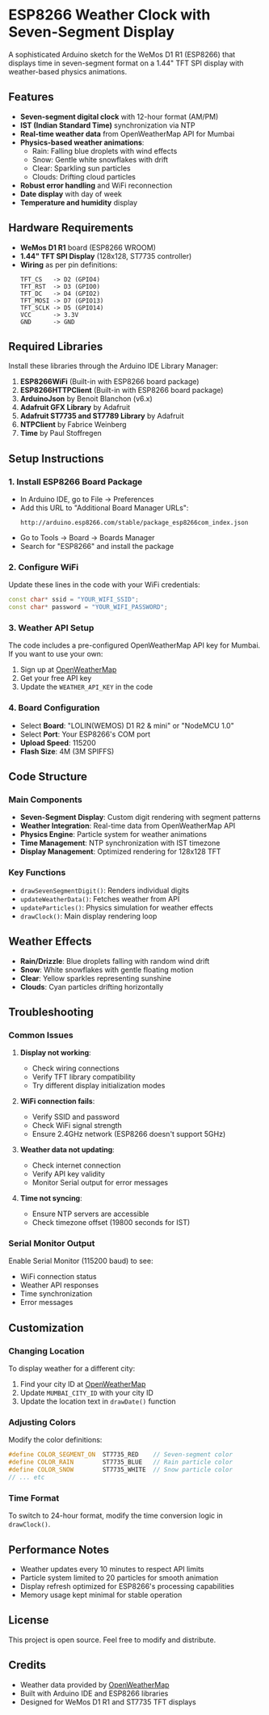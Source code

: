 # ESP8266 Weather Clock with Seven-Segment Display

A sophisticated Arduino sketch for the WeMos D1 R1 (ESP8266) that displays time in seven-segment format on a 1.44" TFT SPI display with weather-based physics animations.

## Features

- **Seven-segment digital clock** with 12-hour format (AM/PM)
- **IST (Indian Standard Time)** synchronization via NTP
- **Real-time weather data** from OpenWeatherMap API for Mumbai
- **Physics-based weather animations**:
  - Rain: Falling blue droplets with wind effects
  - Snow: Gentle white snowflakes with drift
  - Clear: Sparkling sun particles
  - Clouds: Drifting cloud particles
- **Robust error handling** and WiFi reconnection
- **Date display** with day of week
- **Temperature and humidity** display

## Hardware Requirements

- **WeMos D1 R1** board (ESP8266 WROOM)
- **1.44" TFT SPI Display** (128x128, ST7735 controller)
- **Wiring** as per pin definitions:
  ```
  TFT_CS   -> D2 (GPIO4)
  TFT_RST  -> D3 (GPIO0)
  TFT_DC   -> D4 (GPIO2)
  TFT_MOSI -> D7 (GPIO13)
  TFT_SCLK -> D5 (GPIO14)
  VCC      -> 3.3V
  GND      -> GND
  ```

## Required Libraries

Install these libraries through the Arduino IDE Library Manager:

1. **ESP8266WiFi** (Built-in with ESP8266 board package)
2. **ESP8266HTTPClient** (Built-in with ESP8266 board package)
3. **ArduinoJson** by Benoit Blanchon (v6.x)
4. **Adafruit GFX Library** by Adafruit
5. **Adafruit ST7735 and ST7789 Library** by Adafruit
6. **NTPClient** by Fabrice Weinberg
7. **Time** by Paul Stoffregen

## Setup Instructions

### 1. Install ESP8266 Board Package
- In Arduino IDE, go to File → Preferences
- Add this URL to "Additional Board Manager URLs":
  ```
  http://arduino.esp8266.com/stable/package_esp8266com_index.json
  ```
- Go to Tools → Board → Boards Manager
- Search for "ESP8266" and install the package

### 2. Configure WiFi
Update these lines in the code with your WiFi credentials:
```cpp
const char* ssid = "YOUR_WIFI_SSID";
const char* password = "YOUR_WIFI_PASSWORD";
```

### 3. Weather API Setup
The code includes a pre-configured OpenWeatherMap API key for Mumbai. If you want to use your own:
1. Sign up at [OpenWeatherMap](https://openweathermap.org/api)
2. Get your free API key
3. Update the `WEATHER_API_KEY` in the code

### 4. Board Configuration
- Select **Board**: "LOLIN(WEMOS) D1 R2 & mini" or "NodeMCU 1.0"
- Select **Port**: Your ESP8266's COM port
- **Upload Speed**: 115200
- **Flash Size**: 4M (3M SPIFFS)

## Code Structure

### Main Components

- **Seven-Segment Display**: Custom digit rendering with segment patterns
- **Weather Integration**: Real-time data from OpenWeatherMap API
- **Physics Engine**: Particle system for weather animations
- **Time Management**: NTP synchronization with IST timezone
- **Display Management**: Optimized rendering for 128x128 TFT

### Key Functions

- `drawSevenSegmentDigit()`: Renders individual digits
- `updateWeatherData()`: Fetches weather from API
- `updateParticles()`: Physics simulation for weather effects
- `drawClock()`: Main display rendering loop

## Weather Effects

- **Rain/Drizzle**: Blue droplets falling with random wind drift
- **Snow**: White snowflakes with gentle floating motion
- **Clear**: Yellow sparkles representing sunshine
- **Clouds**: Cyan particles drifting horizontally

## Troubleshooting

### Common Issues

1. **Display not working**:
   - Check wiring connections
   - Verify TFT library compatibility
   - Try different display initialization modes

2. **WiFi connection fails**:
   - Verify SSID and password
   - Check WiFi signal strength
   - Ensure 2.4GHz network (ESP8266 doesn't support 5GHz)

3. **Weather data not updating**:
   - Check internet connection
   - Verify API key validity
   - Monitor Serial output for error messages

4. **Time not syncing**:
   - Ensure NTP servers are accessible
   - Check timezone offset (19800 seconds for IST)

### Serial Monitor Output

Enable Serial Monitor (115200 baud) to see:
- WiFi connection status
- Weather API responses
- Time synchronization
- Error messages

## Customization

### Changing Location
To display weather for a different city:
1. Find your city ID at [OpenWeatherMap](https://openweathermap.org/find)
2. Update `MUMBAI_CITY_ID` with your city ID
3. Update the location text in `drawDate()` function

### Adjusting Colors
Modify the color definitions:
```cpp
#define COLOR_SEGMENT_ON  ST7735_RED    // Seven-segment color
#define COLOR_RAIN        ST7735_BLUE   // Rain particle color
#define COLOR_SNOW        ST7735_WHITE  // Snow particle color
// ... etc
```

### Time Format
To switch to 24-hour format, modify the time conversion logic in `drawClock()`.

## Performance Notes

- Weather updates every 10 minutes to respect API limits
- Particle system limited to 20 particles for smooth animation
- Display refresh optimized for ESP8266's processing capabilities
- Memory usage kept minimal for stable operation

## License

This project is open source. Feel free to modify and distribute.

## Credits

- Weather data provided by [OpenWeatherMap](https://openweathermap.org/)
- Built with Arduino IDE and ESP8266 libraries
- Designed for WeMos D1 R1 and ST7735 TFT displays
